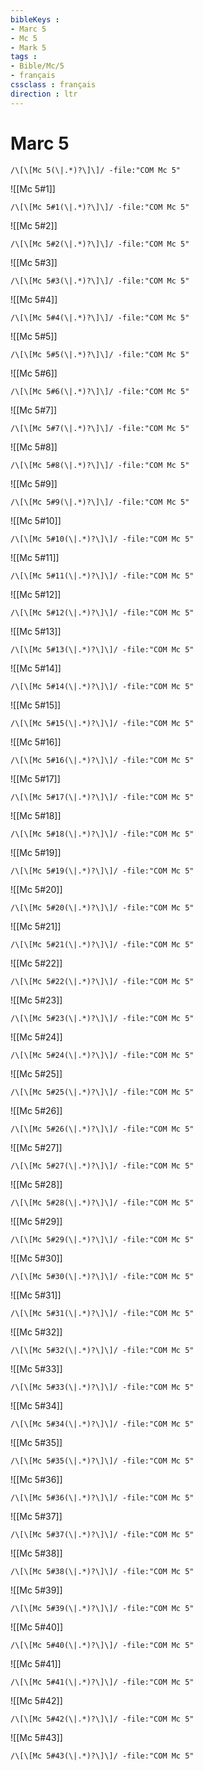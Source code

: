 ```yaml
---
bibleKeys : 
- Marc 5
- Mc 5
- Mark 5
tags : 
- Bible/Mc/5
- français
cssclass : français
direction : ltr
---
```


# Marc 5

```query
/\[\[Mc 5(\|.*)?\]\]/ -file:"COM Mc 5"
```



![[Mc 5#1]]

```query
/\[\[Mc 5#1(\|.*)?\]\]/ -file:"COM Mc 5"
```

![[Mc 5#2]]

```query
/\[\[Mc 5#2(\|.*)?\]\]/ -file:"COM Mc 5"
```

![[Mc 5#3]]

```query
/\[\[Mc 5#3(\|.*)?\]\]/ -file:"COM Mc 5"
```

![[Mc 5#4]]

```query
/\[\[Mc 5#4(\|.*)?\]\]/ -file:"COM Mc 5"
```

![[Mc 5#5]]

```query
/\[\[Mc 5#5(\|.*)?\]\]/ -file:"COM Mc 5"
```

![[Mc 5#6]]

```query
/\[\[Mc 5#6(\|.*)?\]\]/ -file:"COM Mc 5"
```

![[Mc 5#7]]

```query
/\[\[Mc 5#7(\|.*)?\]\]/ -file:"COM Mc 5"
```

![[Mc 5#8]]

```query
/\[\[Mc 5#8(\|.*)?\]\]/ -file:"COM Mc 5"
```

![[Mc 5#9]]

```query
/\[\[Mc 5#9(\|.*)?\]\]/ -file:"COM Mc 5"
```

![[Mc 5#10]]

```query
/\[\[Mc 5#10(\|.*)?\]\]/ -file:"COM Mc 5"
```

![[Mc 5#11]]

```query
/\[\[Mc 5#11(\|.*)?\]\]/ -file:"COM Mc 5"
```

![[Mc 5#12]]

```query
/\[\[Mc 5#12(\|.*)?\]\]/ -file:"COM Mc 5"
```

![[Mc 5#13]]

```query
/\[\[Mc 5#13(\|.*)?\]\]/ -file:"COM Mc 5"
```

![[Mc 5#14]]

```query
/\[\[Mc 5#14(\|.*)?\]\]/ -file:"COM Mc 5"
```

![[Mc 5#15]]

```query
/\[\[Mc 5#15(\|.*)?\]\]/ -file:"COM Mc 5"
```

![[Mc 5#16]]

```query
/\[\[Mc 5#16(\|.*)?\]\]/ -file:"COM Mc 5"
```

![[Mc 5#17]]

```query
/\[\[Mc 5#17(\|.*)?\]\]/ -file:"COM Mc 5"
```

![[Mc 5#18]]

```query
/\[\[Mc 5#18(\|.*)?\]\]/ -file:"COM Mc 5"
```

![[Mc 5#19]]

```query
/\[\[Mc 5#19(\|.*)?\]\]/ -file:"COM Mc 5"
```

![[Mc 5#20]]

```query
/\[\[Mc 5#20(\|.*)?\]\]/ -file:"COM Mc 5"
```

![[Mc 5#21]]

```query
/\[\[Mc 5#21(\|.*)?\]\]/ -file:"COM Mc 5"
```

![[Mc 5#22]]

```query
/\[\[Mc 5#22(\|.*)?\]\]/ -file:"COM Mc 5"
```

![[Mc 5#23]]

```query
/\[\[Mc 5#23(\|.*)?\]\]/ -file:"COM Mc 5"
```

![[Mc 5#24]]

```query
/\[\[Mc 5#24(\|.*)?\]\]/ -file:"COM Mc 5"
```

![[Mc 5#25]]

```query
/\[\[Mc 5#25(\|.*)?\]\]/ -file:"COM Mc 5"
```

![[Mc 5#26]]

```query
/\[\[Mc 5#26(\|.*)?\]\]/ -file:"COM Mc 5"
```

![[Mc 5#27]]

```query
/\[\[Mc 5#27(\|.*)?\]\]/ -file:"COM Mc 5"
```

![[Mc 5#28]]

```query
/\[\[Mc 5#28(\|.*)?\]\]/ -file:"COM Mc 5"
```

![[Mc 5#29]]

```query
/\[\[Mc 5#29(\|.*)?\]\]/ -file:"COM Mc 5"
```

![[Mc 5#30]]

```query
/\[\[Mc 5#30(\|.*)?\]\]/ -file:"COM Mc 5"
```

![[Mc 5#31]]

```query
/\[\[Mc 5#31(\|.*)?\]\]/ -file:"COM Mc 5"
```

![[Mc 5#32]]

```query
/\[\[Mc 5#32(\|.*)?\]\]/ -file:"COM Mc 5"
```

![[Mc 5#33]]

```query
/\[\[Mc 5#33(\|.*)?\]\]/ -file:"COM Mc 5"
```

![[Mc 5#34]]

```query
/\[\[Mc 5#34(\|.*)?\]\]/ -file:"COM Mc 5"
```

![[Mc 5#35]]

```query
/\[\[Mc 5#35(\|.*)?\]\]/ -file:"COM Mc 5"
```

![[Mc 5#36]]

```query
/\[\[Mc 5#36(\|.*)?\]\]/ -file:"COM Mc 5"
```

![[Mc 5#37]]

```query
/\[\[Mc 5#37(\|.*)?\]\]/ -file:"COM Mc 5"
```

![[Mc 5#38]]

```query
/\[\[Mc 5#38(\|.*)?\]\]/ -file:"COM Mc 5"
```

![[Mc 5#39]]

```query
/\[\[Mc 5#39(\|.*)?\]\]/ -file:"COM Mc 5"
```

![[Mc 5#40]]

```query
/\[\[Mc 5#40(\|.*)?\]\]/ -file:"COM Mc 5"
```

![[Mc 5#41]]

```query
/\[\[Mc 5#41(\|.*)?\]\]/ -file:"COM Mc 5"
```

![[Mc 5#42]]

```query
/\[\[Mc 5#42(\|.*)?\]\]/ -file:"COM Mc 5"
```

![[Mc 5#43]]

```query
/\[\[Mc 5#43(\|.*)?\]\]/ -file:"COM Mc 5"
```

